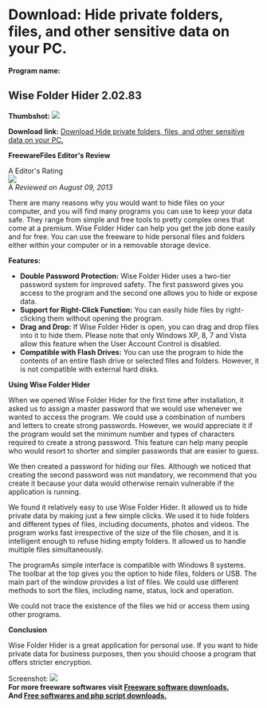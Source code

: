 # Download: Hide private folders, files, and other sensitive data on your PC.

**Program name:**

## Wise Folder Hider 2.02.83

  
**Thumbshot:** ![](http://www.freewarefiles.com/screenshot/wisefldrhdr_md.jpg)   
  
**Download link:** [Download Hide private folders, files, and other sensitive data on your PC.](http://freesoftwares.boysofts.com/Wise-Folder-Hider_program_90427.html)  
  


**FreewareFiles Editor's Review**  
  


A Editor's Rating  
![](http://www.freewarefiles.com/images/rating/4.gif)  
A _Reviewed on August 09, 2013_   
  
There are many reasons why you would want to hide files on your computer, and you will find many programs you can use to keep your data safe. They range from simple and free tools to pretty complex ones that come at a premium. Wise Folder Hider can help you get the job done easily and for free. You can use the freeware to hide personal files and folders either within your computer or in a removable storage device. 

**Features:**

  * **Double Password Protection:** Wise Folder Hider uses a two-tier password system for improved safety. The first password gives you access to the program and the second one allows you to hide or expose data. 
  * **Support for Right-Click Function:** You can easily hide files by right-clicking them without opening the program. 
  * **Drag and Drop:** If Wise Folder Hider is open, you can drag and drop files into it to hide them. Please note that only Windows XP, 8, 7 and Vista allow this feature when the User Account Control is disabled. 
  * **Compatible with Flash Drives:** You can use the program to hide the contents of an entire flash drive or selected files and folders. However, it is not compatible with external hard disks. 

**Using Wise Folder Hider**

When we opened Wise Folder Hider for the first time after installation, it asked us to assign a master password that we would use whenever we wanted to access the program. We could use a combination of numbers and letters to create strong passwords. However, we would appreciate it if the program would set the minimum number and types of characters required to create a strong password. This feature can help many people who would resort to shorter and simpler passwords that are easier to guess.

We then created a password for hiding our files. Although we noticed that creating the second password was not mandatory, we recommend that you create it because your data would otherwise remain vulnerable if the application is running.

We found it relatively easy to use Wise Folder Hider. It allowed us to hide private data by making just a few simple clicks. We used it to hide folders and different types of files, including documents, photos and videos. The program works fast irrespective of the size of the file chosen, and it is intelligent enough to refuse hiding empty folders. It allowed us to handle multiple files simultaneously.

The programAs simple interface is compatible with Windows 8 systems. The toolbar at the top gives you the option to hide files, folders or USB. The main part of the window provides a list of files. We could use different methods to sort the files, including name, status, lock and operation.

We could not trace the existence of the files we hid or access them using other programs.

**Conclusion**

Wise Folder Hider is a great application for personal use. If you want to hide private data for business purposes, then you should choose a program that offers stricter encryption. 

  
  
Screenshot: ![](http://www.freewarefiles.com/screenshot/wisefldrhdr.jpg)   
**For more freeware softwares visit [Freeware software downloads.](http://freesoftwares.boysofts.com/)**   
**And [Free softwares and php script downloads.](http://www.boysofts.com/)**
